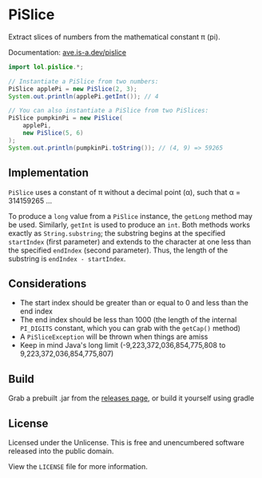 # PiSlice

Extract slices of numbers from the mathematical constant π (pi).

Documentation: [ave.is-a.dev/pislice](https://ave.is-a.dev/pislice)

```java
import lol.pislice.*;

// Instantiate a PiSlice from two numbers:
PiSlice applePi = new PiSlice(2, 3);
System.out.println(applePi.getInt()); // 4

// You can also instantiate a PiSlice from two PiSlices:
PiSlice pumpkinPi = new PiSlice(
    applePi,
    new PiSlice(5, 6)
);
System.out.println(pumpkinPi.toString()); // (4, 9) => 59265
```

## Implementation

`PiSlice` uses a constant of π without a decimal point (α), such that α = 314159265 ...

To produce a `long` value from a `PiSlice` instance, the `getLong` method may be used. Similarly, `getInt` is used to produce an `int`. Both methods works exactly as `String.substring`; the substring begins at the specified `startIndex` (first parameter) and extends to the character at one less than the specified `endIndex` (second parameter). Thus, the length of the substring is `endIndex - startIndex`.

## Considerations

* The start index should be greater than or equal to 0 and less than the end index
* The end index should be less than 1000 (the length of the internal `PI_DIGITS` constant, which you can grab with the `getCap()` method)
* A `PiSliceException` will be thrown when things are amiss
* Keep in mind Java's long limit (-9,223,372,036,854,775,808 to 9,223,372,036,854,775,807)

## Build

Grab a prebuilt .jar from the [releases page](https://github.com/ayvacs/pislice/releases/latest), or build it yourself using gradle

## License

Licensed under the Unlicense. This is free and unencumbered software released into the public domain.

View the `LICENSE` file for more information.